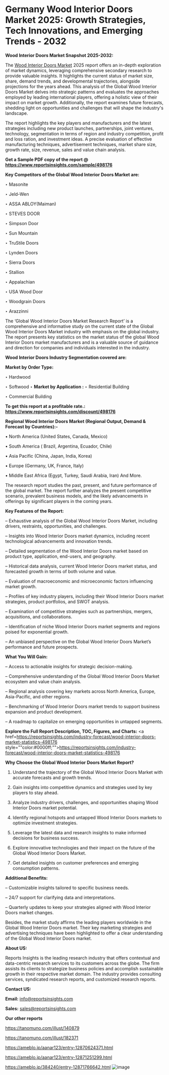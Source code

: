 # Germany Wood Interior Doors Market 2025: Growth Strategies, Tech Innovations, and Emerging Trends - 2032

<strong>Wood Interior Doors Market Snapshot 2025-2032:</strong>

The <a href=https://www.reportsinsights.com/sample/498176>Wood Interior Doors Market</a> 2025 report offers an in-depth exploration of market dynamics, leveraging comprehensive secondary research to provide valuable insights. It highlights the current status of market size, share, demand trends, and developmental trajectories, alongside projections for the years ahead. This analysis of the Global Wood Interior Doors Market delves into strategic patterns and evaluates the approaches employed by leading international players, offering a holistic view of their impact on market growth. Additionally, the report examines future forecasts, shedding light on opportunities and challenges that will shape the industry's landscape.

The report highlights the key players and manufacturers and the latest strategies including new product launches, partnerships, joint ventures, technology, segmentation in terms of region and industry competition, profit and loss ration, and investment ideas. A precise evaluation of effective manufacturing techniques, advertisement techniques, market share size, growth rate, size, revenue, sales and value chain analysis.

<strong>Get a Sample PDF copy of the report @ <a href=https://www.reportsinsights.com/sample/498176 style=color:#0000ff;>https://www.reportsinsights.com/sample/498176</a></strong>

<strong>Key Competitors of the Global Wood Interior Doors Market are:</strong>

‣ Masonite

‣ Jeld-Wen

‣ ASSA ABLOY(Maiman)

‣ STEVES DOOR

‣ Simpson Door

‣ Sun Mountain

‣ TruStile Doors

‣ Lynden Doors

‣ Sierra Doors

‣ Stallion

‣ Appalachian

‣ USA Wood Door

‣ Woodgrain Doors

‣ Arazzinni

The ‘Global Wood Interior Doors Market Research Report’ is a comprehensive and informative study on the current state of the Global Wood Interior Doors Market industry with emphasis on the global industry. The report presents key statistics on the market status of the global Wood Interior Doors market manufacturers and is a valuable source of guidance and direction for companies and individuals interested in the industry.

<strong>Wood Interior Doors Industry Segmentation covered are:</strong>

<strong>Market by Order Type: </strong>

‣ Hardwood

‣ Softwood
‣ 
<strong>Market by Application :</strong>
‣ Residential Building

‣ Commercial Building

<strong>To get this report at a profitable rate.: <a href=https://www.reportsinsights.com/discount/498176 style=color:#0000ff;>https://www.reportsinsights.com/discount/498176</a></strong>

<strong>Regional Wood Interior Doors Market (Regional Output, Demand &amp; Forecast by Countries):-</strong>

• North America (United States, Canada, Mexico)

• South America ( Brazil, Argentina, Ecuador, Chile)

• Asia Pacific (China, Japan, India, Korea)

• Europe (Germany, UK, France, Italy)

• Middle East Africa (Egypt, Turkey, Saudi Arabia, Iran) And More.

The research report studies the past, present, and future performance of the global market. The report further analyzes the present competitive scenario, prevalent business models, and the likely advancements in offerings by significant players in the coming years.

<strong>Key Features of the Report:</strong>

– Exhaustive analysis of the Global Wood Interior Doors Market, including drivers, restraints, opportunities, and challenges.

– Insights into Wood Interior Doors market dynamics, including recent technological advancements and innovation trends.

– Detailed segmentation of the Wood Interior Doors market based on product type, application, end-users, and geography.

– Historical data analysis, current Wood Interior Doors market status, and forecasted growth in terms of both volume and value.

– Evaluation of macroeconomic and microeconomic factors influencing market growth.

– Profiles of key industry players, including their Wood Interior Doors market strategies, product portfolios, and SWOT analysis.

– Examination of competitive strategies such as partnerships, mergers, acquisitions, and collaborations.

– Identification of niche Wood Interior Doors market segments and regions poised for exponential growth.

– An unbiased perspective on the Global Wood Interior Doors Market’s performance and future prospects.

<strong>What You Will Gain:</strong>

– Access to actionable insights for strategic decision-making.

– Comprehensive understanding of the Global Wood Interior Doors Market ecosystem and value chain analysis.

– Regional analysis covering key markets across North America, Europe, Asia-Pacific, and other regions.

– Benchmarking of Wood Interior Doors market trends to support business expansion and product development.

– A roadmap to capitalize on emerging opportunities in untapped segments.

<strong>Explore the Full Report Description, TOC, Figures, and Charts:</strong>
<a href=https://reportsinsights.com/industry-forecast/wood-interior-doors-market-statistics-498176 style=""color:#0000ff;"">https://reportsinsights.com/industry-forecast/wood-interior-doors-market-statistics-498176</a>

<strong>Why Choose the Global Wood Interior Doors Market Report?</strong>

1. Understand the trajectory of the Global Wood Interior Doors Market with accurate forecasts and growth trends.

2. Gain insights into competitive dynamics and strategies used by key players to stay ahead.

3. Analyze industry drivers, challenges, and opportunities shaping Wood Interior Doors market potential.

4. Identify regional hotspots and untapped Wood Interior Doors markets to optimize investment strategies.

5. Leverage the latest data and research insights to make informed decisions for business success.

6. Explore innovative technologies and their impact on the future of the Global Wood Interior Doors Market.

7. Get detailed insights on customer preferences and emerging consumption patterns.

<strong>Additional Benefits:</strong>

– Customizable insights tailored to specific business needs.

– 24/7 support for clarifying data and interpretations.

– Quarterly updates to keep your strategies aligned with Wood Interior Doors market changes.

Besides, the market study affirms the leading players worldwide in the Global Wood Interior Doors market. Their key marketing strategies and advertising techniques have been highlighted to offer a clear understanding of the Global Wood Interior Doors market.

<strong><strong>About US</strong>:</strong>

Reports Insights is the leading research industry that offers contextual and data-centric research services to its customers across the globe. The firm assists its clients to strategize business policies and accomplish sustainable growth in their respective market domain. The industry provides consulting services, syndicated research reports, and customized research reports.

<strong>Contact US:</strong>

<p class=><b>Email:</b> <a href=mailto:info@reportsinsights.com>info@reportsinsights.com</a></p>
<p class=><b>Sales:</b> <a href=mailto:sales@reportsinsights.com>sales@reportsinsights.com</a></p>

<strong>Our other reports</strong>

<a href=https://tanomuno.com/illust/140879>https://tanomuno.com/illust/140879</a>

<a href=https://tanomuno.com/illust/182371>https://tanomuno.com/illust/182371</a>

<a href=https://ameblo.jp/aanar123/entry-12870624371.html>https://ameblo.jp/aanar123/entry-12870624371.html</a>

<a href=https://ameblo.jp/aanar123/entry-12871251299.html>https://ameblo.jp/aanar123/entry-12871251299.html</a>

<a href=https://ameblo.jp/384240/entry-12871766642.html>https://ameblo.jp/384240/entry-12871766642.html</a>
![image](https://github.com/user-attachments/assets/79024fb1-2454-4533-bb44-fd82ed8e41a1)
